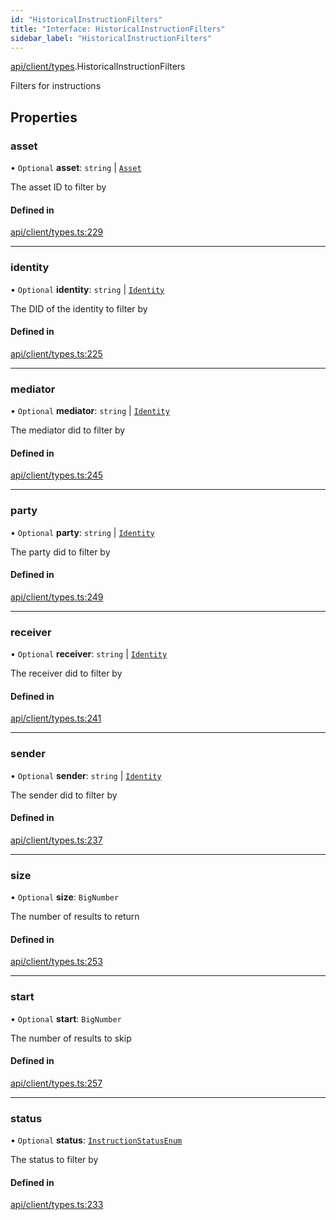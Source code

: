 ```yaml
---
id: "HistoricalInstructionFilters"
title: "Interface: HistoricalInstructionFilters"
sidebar_label: "HistoricalInstructionFilters"
---
```


[api/client/types](../../../../../modules/API/Client/Types/Types.md).HistoricalInstructionFilters

Filters for instructions

## Properties

### asset

• `Optional` **asset**: `string` \| [`Asset`](../../../../../modules/API/Entities/Asset/Types/Types.md#asset)

The asset ID to filter by

#### Defined in

[api/client/types.ts:229](https://github.com/PolymeshAssociation/polymesh-sdk/blob/8a9e72221/src/api/client/types.ts#L229)

___

### identity

• `Optional` **identity**: `string` \| [`Identity`](../../../../../classes/API/Entities/Identity/Identity.md)

The DID of the identity to filter by

#### Defined in

[api/client/types.ts:225](https://github.com/PolymeshAssociation/polymesh-sdk/blob/8a9e72221/src/api/client/types.ts#L225)

___

### mediator

• `Optional` **mediator**: `string` \| [`Identity`](../../../../../classes/API/Entities/Identity/Identity.md)

The mediator did to filter by

#### Defined in

[api/client/types.ts:245](https://github.com/PolymeshAssociation/polymesh-sdk/blob/8a9e72221/src/api/client/types.ts#L245)

___

### party

• `Optional` **party**: `string` \| [`Identity`](../../../../../classes/API/Entities/Identity/Identity.md)

The party did to filter by

#### Defined in

[api/client/types.ts:249](https://github.com/PolymeshAssociation/polymesh-sdk/blob/8a9e72221/src/api/client/types.ts#L249)

___

### receiver

• `Optional` **receiver**: `string` \| [`Identity`](../../../../../classes/API/Entities/Identity/Identity.md)

The receiver did to filter by

#### Defined in

[api/client/types.ts:241](https://github.com/PolymeshAssociation/polymesh-sdk/blob/8a9e72221/src/api/client/types.ts#L241)

___

### sender

• `Optional` **sender**: `string` \| [`Identity`](../../../../../classes/API/Entities/Identity/Identity.md)

The sender did to filter by

#### Defined in

[api/client/types.ts:237](https://github.com/PolymeshAssociation/polymesh-sdk/blob/8a9e72221/src/api/client/types.ts#L237)

___

### size

• `Optional` **size**: `BigNumber`

The number of results to return

#### Defined in

[api/client/types.ts:253](https://github.com/PolymeshAssociation/polymesh-sdk/blob/8a9e72221/src/api/client/types.ts#L253)

___

### start

• `Optional` **start**: `BigNumber`

The number of results to skip

#### Defined in

[api/client/types.ts:257](https://github.com/PolymeshAssociation/polymesh-sdk/blob/8a9e72221/src/api/client/types.ts#L257)

___

### status

• `Optional` **status**: [`InstructionStatusEnum`](../../../../../enums/API/Client/Types/InstructionStatusEnum/InstructionStatusEnum.md)

The status to filter by

#### Defined in

[api/client/types.ts:233](https://github.com/PolymeshAssociation/polymesh-sdk/blob/8a9e72221/src/api/client/types.ts#L233)
